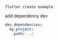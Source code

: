 ```flutter create example```

add dependency dev

```yaml
dev_dependencies:
  my_project:
    path: ../
```

